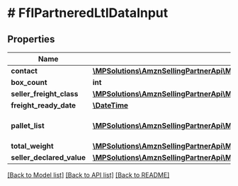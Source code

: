 # # FfIPartneredLtlDataInput

## Properties

Name | Type | Description | Notes
------------ | ------------- | ------------- | -------------
**contact** | [**\MPSolutions\AmznSellingPartnerApi\Models\FulfillmentInbound\FfIContact**](FfIContact.md) |  | [optional]
**box_count** | **int** |  | [optional]
**seller_freight_class** | [**\MPSolutions\AmznSellingPartnerApi\Models\FulfillmentInbound\FfISellerFreightClass**](FfISellerFreightClass.md) |  | [optional]
**freight_ready_date** | [**\DateTime**](\DateTime.md) |  | [optional]
**pallet_list** | [**\MPSolutions\AmznSellingPartnerApi\Models\FulfillmentInbound\FfIPallet[]**](FfIPallet.md) | A list of pallet information. | [optional]
**total_weight** | [**\MPSolutions\AmznSellingPartnerApi\Models\FulfillmentInbound\FfIWeight**](FfIWeight.md) |  | [optional]
**seller_declared_value** | [**\MPSolutions\AmznSellingPartnerApi\Models\FulfillmentInbound\FfIAmount**](FfIAmount.md) |  | [optional]

[[Back to Model list]](../../README.md#models) [[Back to API list]](../../README.md#endpoints) [[Back to README]](../../README.md)
